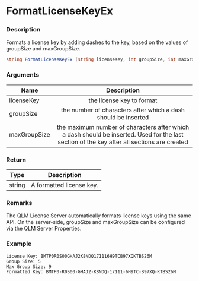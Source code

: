 # FormatLicenseKeyEx

### Description

Formats a license key by adding dashes to the key, based on the values of groupSize and maxGroupSize.

```c#
string FormatLicenseKeyEx (string licenseKey, int groupSize, int maxGroupSize)
```

### Arguments

| Name         |                                                                 Description                                                                 |
| ------------ | :-----------------------------------------------------------------------------------------------------------------------------------------: |
| licenseKey   |                                                          the license key to format                                                          |
| groupSize    |                                        the number of characters after which a dash should be inserted                                       |
| maxGroupSize | the maximum number of characters after which a dash should be inserted. Used for the last section of the key after all sections are created |

### Return

| Type   | Description              |
| ------ | ------------------------ |
| string | A formatted license key. |

### Remarks

The QLM License Server automatically formats license keys using the same API. On the server-side, groupSize and maxGroupSize can be configured via the QLM Server Properties.

### Example

```
License Key: BMTP0R0S00GHAJ2K8NDQ171116H9TCB97XQKTBS26M
Group Size: 5
Max Group Size: 9
Formatted Key: BMTP0-R0S00-GHAJ2-K8NDQ-17111-6H9TC-B97XQ-KTBS26M
```
